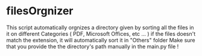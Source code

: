 # filesOrgnizer
This script automatically orgnizes a directory given by sorting all the files in it on different Categories ( PDF, Microsoft Offices, etc ... ) if the files doesn't match the extension, it will automatically sort it in "Others" folder
Make sure that you provide the the directory's path manually in the main.py file !
